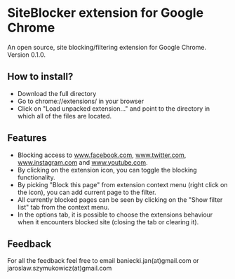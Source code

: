 # SiteBlocker extension for Google Chrome
An open source, site blocking/filtering extension for Google Chrome. Version 0.1.0.

## How to install?
- Download the full directory
- Go to chrome://extensions/ in your browser
- Click on "Load unpacked extension..." and point to the directory in which all of the files are located.

## Features
- Blocking access to www.facebook.com, www.twitter.com, www.instagram.com and www.youtube.com.
- By clicking on the extension icon, you can toggle the blocking functionality.
- By picking "Block this page" from extension context menu (right click on the icon), you can add current page to the filter.
- All currently blocked pages can be seen by clicking on the "Show filter list" tab from the context menu. 
- In the options tab, it is possible to choose the extensions behaviour when it encounters blocked site (closing the tab or clearing it).

## Feedback
For all the feedback feel free to email baniecki.jan(at)gmail.com or jaroslaw.szymukowicz(at)gmail.com